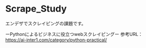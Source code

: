 # Scrape_Study

エンデザでスクレイピングの課題です。

ーPythonによるビジネスに役立つwebスクレイピングー
参考URL：　https://ai-inter1.com/category/python-practical/
